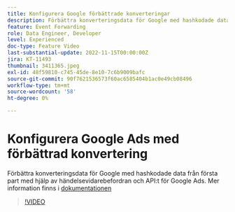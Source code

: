 ```yaml
---
title: Konfigurera Google förbättrade konverteringar
description: Förbättra konverteringsdata för Google med hashkodade data från första part med hjälp av händelsevidarebefordran och API:t för Google Ads.
feature: Event Forwarding
role: Data Engineer, Developer
level: Experienced
doc-type: Feature Video
last-substantial-update: 2022-11-15T00:00:00Z
jira: KT-11493
thumbnail: 3411365.jpeg
exl-id: 48f59810-c745-45de-8e10-7c6b9009bafc
source-git-commit: 90f7621536573f60ac6585404b1ac0e49cb08496
workflow-type: tm+mt
source-wordcount: '58'
ht-degree: 0%

---
```


# Konfigurera Google Ads med förbättrad konvertering

Förbättra konverteringsdata för Google med hashkodade data från första part med hjälp av händelsevidarebefordran och API:t för Google Ads. Mer information finns i [dokumentationen](https://experienceleague.adobe.com/docs/experience-platform/tags/extensions/adobe/google-ads-enhanced-conversions/overview.html)

>[!VIDEO](https://video.tv.adobe.com/v/3411365/?quality=12&learn=on)
